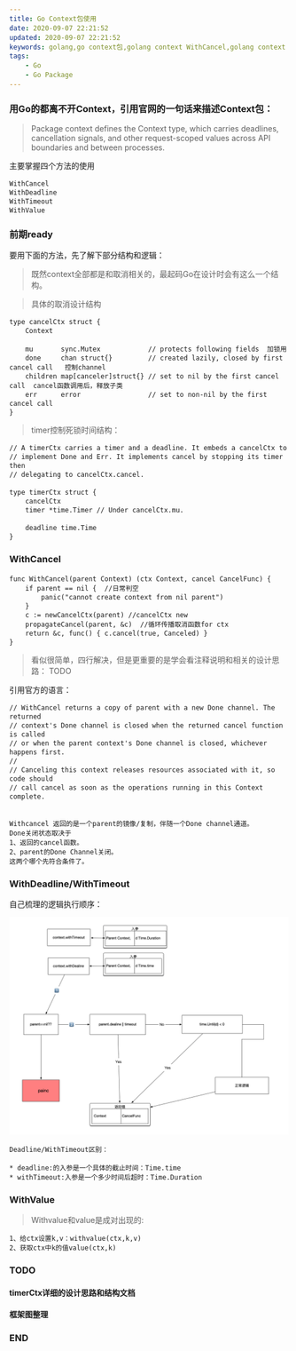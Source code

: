 ```yaml
---
title: Go Context包使用
date: 2020-09-07 22:21:52
updated: 2020-09-07 22:21:52
keywords: golang,go context包,golang context WithCancel,golang context WithDeadline,go WithTimeout.
tags:
    - Go
    - Go Package
---
```



### 用Go的都离不开Context，引用官网的一句话来描述Context包：

>Package context defines the Context type, which carries deadlines, cancellation signals, and other request-scoped values across API boundaries and between processes.

主要掌握四个方法的使用
```
WithCancel
WithDeadline
WithTimeout
WithValue
```
### 前期ready

要用下面的方法，先了解下部分结构和逻辑：

>既然context全部都是和取消相关的，最起码Go在设计时会有这么一个结构。
<!-- more -->

>具体的取消设计结构
```
type cancelCtx struct {
	Context

	mu       sync.Mutex            // protects following fields  加锁用
	done     chan struct{}         // created lazily, closed by first cancel call   控制channel
	children map[canceler]struct{} // set to nil by the first cancel call  cancel函数调用后，释放子类
	err      error                 // set to non-nil by the first cancel call
}
```

>timer控制死锁时间结构：
```
// A timerCtx carries a timer and a deadline. It embeds a cancelCtx to
// implement Done and Err. It implements cancel by stopping its timer then
// delegating to cancelCtx.cancel.

type timerCtx struct {
	cancelCtx  
	timer *time.Timer // Under cancelCtx.mu.

	deadline time.Time
}
```

### WithCancel

```
func WithCancel(parent Context) (ctx Context, cancel CancelFunc) {
    if parent == nil {  //日常判空
		panic("cannot create context from nil parent")
	}
	c := newCancelCtx(parent) //cancelCtx new
	propagateCancel(parent, &c)  //循环传播取消函数for ctx
	return &c, func() { c.cancel(true, Canceled) }
}
```
>看似很简单，四行解决，但是更重要的是学会看注释说明和相关的设计思路： 
TODO 

引用官方的语言：
```
// WithCancel returns a copy of parent with a new Done channel. The returned
// context's Done channel is closed when the returned cancel function is called
// or when the parent context's Done channel is closed, whichever happens first.
//
// Canceling this context releases resources associated with it, so code should
// call cancel as soon as the operations running in this Context complete.


Withcancel 返回的是一个parent的镜像/复制，伴随一个Done channel通道。
Done关闭状态取决于
1、返回的cancel函数。
2、parent的Done Channel关闭。
这两个哪个先符合条件了。
```

### WithDeadline/WithTimeout

自己梳理的逻辑执行顺序：

![](https://raw.githubusercontent.com/crab21/Images/master/blog/20200907-152032.png)

```
Deadline/WithTimeout区别：

* deadline:的入参是一个具体的截止时间：Time.time
* withTimeout:入参是一个多少时间后超时：Time.Duration
```

### WithValue

>Withvalue和value是成对出现的:

```
1、给ctx设置k,v：withvalue(ctx,k,v)
2、获取ctx中k的值value(ctx,k)
```
### TODO
#### timerCtx详细的设计思路和结构文档
#### 框架图整理


### END
